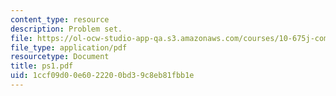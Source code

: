 ```yaml
---
content_type: resource
description: Problem set.
file: https://ol-ocw-studio-app-qa.s3.amazonaws.com/courses/10-675j-computational-quantum-mechanics-of-molecular-and-extended-systems-fall-2004/1ccf09d00e6022200bd39c8eb81fbb1e_ps1.pdf
file_type: application/pdf
resourcetype: Document
title: ps1.pdf
uid: 1ccf09d0-0e60-2220-0bd3-9c8eb81fbb1e
---
```

